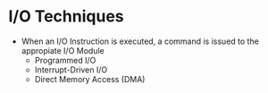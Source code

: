 # I/O Techniques

- When an I/O Instruction is executed, a command is issued to the appropiate I/O Module
	- Programmed I/O
	- Interrupt-Driven I/O
	- Direct Memory Access (DMA)